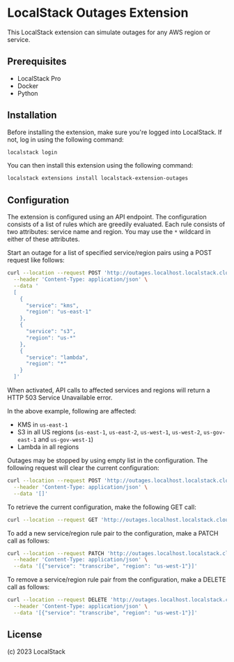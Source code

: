 LocalStack Outages Extension
=============================================

This LocalStack extension can simulate outages for any AWS region or service.

## Prerequisites

- LocalStack Pro
- Docker
- Python

## Installation

Before installing the extension, make sure you're logged into LocalStack. If not, log in using the following command:

```bash
localstack login
```

You can then install this extension using the following command:

```bash
localstack extensions install localstack-extension-outages
```

## Configuration

The extension is configured using an API endpoint.
The configuration consists of a list of rules which are greedily evaluated.
Each rule consists of two attributes: service name and region.
You may use the `*` wildcard in either of these attributes.

Start an outage for a list of specified service/region pairs using a POST request like follows:

```bash
curl --location --request POST 'http://outages.localhost.localstack.cloud:4566/outages' \
  --header 'Content-Type: application/json' \
  --data '
  [
    {
      "service": "kms",
      "region": "us-east-1"
    },
    {
      "service": "s3",
      "region": "us-*"
    }, 
    {
      "service": "lambda",
      "region": "*"
    }
  ]'
```

When activated, API calls to affected services and regions will return a HTTP 503 Service Unavailable error.

In the above example, following are affected:
- KMS in `us-east-1`
- S3 in all US regions (`us-east-1`, `us-east-2`, `us-west-1`, `us-west-2`, `us-gov-east-1` and `us-gov-west-1`)
- Lambda in all regions

Outages may be stopped by using empty list in the configuration.
The following request will clear the current configuration:

```bash
curl --location --request POST 'http://outages.localhost.localstack.cloud:4566/outages' \
  --header 'Content-Type: application/json' \
  --data '[]'
```

To retrieve the current configuration, make the following GET call:

```bash
curl --location --request GET 'http://outages.localhost.localstack.cloud:4566/outages'
```

To add a new service/region rule pair to the configuration, make a PATCH call as follows:

```bash
curl --location --request PATCH 'http://outages.localhost.localstack.cloud:4566/outages' \
  --header 'Content-Type: application/json' \
  --data '[{"service": "transcribe", "region": "us-west-1"}]'
```

To remove a service/region rule pair from the configuration, make a DELETE call as follows:

```bash
curl --location --request DELETE 'http://outages.localhost.localstack.cloud:4566/outages' \
  --header 'Content-Type: application/json' \
  --data '[{"service": "transcribe", "region": "us-west-1"}]'
```

## License

(c) 2023 LocalStack
